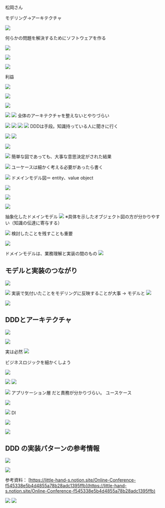 松岡さん

モデリング→アーキテクチャ


![](images/image_20240522021820.png)

何らかの問題を解決するためにソフトウェアを作る

![](images/image_20240522021853.png)

![](images/image_20240522021906.png)

![](images/image_20240522021938.png)

利益

![](images/image_20240522022114.png)

![](images/image_20240522022139.png)

![](images/image_20240522022152.png)

![](images/image_20240522022224.png)
![](images/image_20240522022325.png)
全体のアーキテクチャを整えないとやりづらい

![](images/image_20240522022437.png)
![](images/image_20240522022451.png)
![](images/image_20240522022523.png)
![](images/image_20240522022544.png)
DDDは手段。知識持っている人に聞きに行く

![](images/image_20240522022716.png)
![](images/image_20240522022745.png)


![](images/image_20240522022806.png)

![](images/image_20240522022844.png)
簡単な図であっても、大事な意思決定がされた結果

![](images/image_20240522023126.png)
ユーケースは細かく考える必要があったら書く

![](images/image_20240522023302.png)
ドメインモデル図＝ entity、value object

![](images/image_20240522023416.png)

![](images/image_20240522023535.png)

![](images/image_20240522023623.png)

抽象化したドメインモデル
![](images/image_20240522023640.png)
※具体を示したオブジェクト図の方が分かりやすい（知識の伝達に寄与する）

![](images/image_20240522023809.png)
検討したことを残すことも重要

![](images/image_20240522023855.png)

ドメインモデルは、業務理解と実装の間のもの
![](images/image_20240522023957.png)


## モデルと実装のつながり

![](images/image_20240522024129.png)

![](images/image_20240522024210.png)
実装で気付いたことをモデリングに反映することが大事
→ モデルと
![](images/image_20240522024243.png)

![](images/image_20240522024259.png)

## DDDとアーキテクチャ

![](images/image_20240522024322.png)

![](images/image_20240522024358.png)

実は必然
![](images/image_20240522024413.png)


ビジネスロジックを細かくしよう

![](images/image_20240522024520.png)

![](images/image_20240522024553.png)
![](images/image_20240522024612.png)

![](images/image_20240522024640.png)
アプリケーション層 だと責務が分かりづらい。 ユースケース


![](images/image_20240522024819.png)

![](images/image_20240522024834.png)
DI 

![](images/image_20240522024923.png)

![](images/image_20240522025005.png)

## DDD の実装パターンの参考情報

![](images/image_20240522025038.png)

![](images/image_20240522025113.png)

参考資料： [https://little-hand-s.notion.site/Online-Conference-f545338e5b4d4855a78b28adc1395ffb](https://little-hand-s.notion.site/Online-Conference-f545338e5b4d4855a78b28adc1395ffb)

![](images/image_20240522025251.png)
![](images/image_20240522025301.png)

